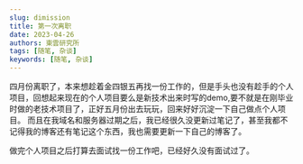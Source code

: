 ```yaml
---
slug: dimission
title: 第一次离职
date: 2023-04-26
authors: 東雲研究所
tags: [随笔, 杂谈]
keywords: [随笔, 杂谈]
---
```


四月份离职了，本来想趁着金四银五再找一份工作的，但是手头也没有趁手的个人项目，回想起来现在的个人项目要么是新技术出来时写的demo,要不就是在刚毕业时做的老技术项目了，正好五月份出去玩玩，回来好好沉淀一下自己做点个人项目。
而且在我域名和服务器过期之后，我已经很久没更新过笔记了，甚至我都不记得我的博客还有笔记这个东西，我也需要更新一下自己的博客了。

做完个人项目之后打算去面试找一份工作吧，已经好久没有面试过了。